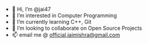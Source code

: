 - 👋 Hi, I’m @jai47
- 👀 I’m interested in Computer Programming
- 🌱 I’m currently learning C++, Git
- 💞️ I’m looking to collaborate on Open Source Projects
- 📫 email me @ official.jaimishra@gmail.com

<!---
jai47/jai47 is a ✨ special ✨ repository because its `README.md` (this file) appears on your GitHub profile.
You can click the Preview link to take a look at your changes.
--->
